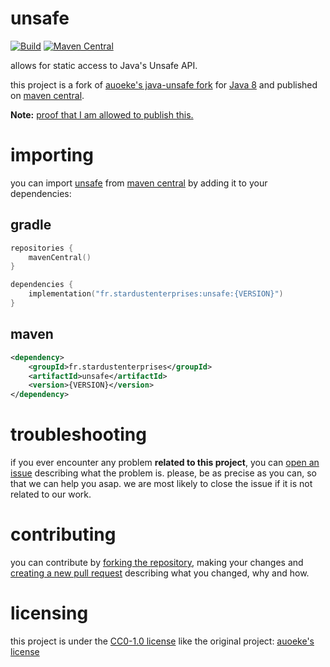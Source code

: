 # unsafe

[![Build][badge-github-ci]][project-gradle-ci]
[![Maven Central][badge-mvnc]][project-mvnc]

allows for static access to Java's Unsafe API.

this project is a fork of [auoeke's java-unsafe fork][auoeke-unsafe] for [Java 8][jvm] and published on [maven central][mvnc].

**Note:** [proof that I am allowed to publish this.][fork-proof]

# importing

you can import [unsafe][project-url] from [maven central][mvnc]
by adding it to your dependencies:

## gradle

```kotlin
repositories {
    mavenCentral()
}

dependencies {
    implementation("fr.stardustenterprises:unsafe:{VERSION}")
}
```

## maven

```xml
<dependency>
    <groupId>fr.stardustenterprises</groupId>
    <artifactId>unsafe</artifactId>
    <version>{VERSION}</version>
</dependency>
```

# troubleshooting

if you ever encounter any problem **related to this project**, you can [open an issue][new-issue] describing what the
problem is. please, be as precise as you can, so that we can help you asap. we are most likely to close the issue if it
is not related to our work.

# contributing

you can contribute by [forking the repository][fork], making your changes and [creating a new pull request][new-pr]
describing what you changed, why and how.

# licensing

this project is under the [CC0-1.0 license][project-license]
like the original project: [auoeke's license][original-license]

<!-- Links -->

[jvm]: https://adoptium.net "adoptium website"

[kotlin]: https://kotlinlang.org "kotlin website"

[rust]: https://rust-lang.org "rust website"

[mvnc]: https://repo1.maven.org/maven2/ "maven central website"

[auoeke-unsafe]: https://github.com/auoeke/unsafe "auoeke's unsafe project"

[original-license]: https://github.com/auoeke/unsafe/blob/master/LICENSE "auoeke's unsafe license"

<!-- Project Links -->

[project-url]: https://github.com/stardust-enterprises/unsafe "project github repository"

[fork]: https://github.com/stardust-enterprises/unsafe/fork "fork this repository"

[new-pr]: https://github.com/stardust-enterprises/unsafe/pulls/new "create a new pull request"

[new-issue]: https://github.com/stardust-enterprises/unsafe/issues/new "create a new issue"

[project-mvnc]: https://maven-badges.herokuapp.com/maven-central/fr.stardustenterprises/unsafe "maven central repository"

[project-gradle-ci]: https://github.com/stardust-enterprises/unsafe/actions/workflows/gradle-ci.yml "gradle ci workflow"

[project-license]: https://github.com/stardust-enterprises/unsafe/blob/master/LICENSE "LICENSE source file"

<!-- Badges -->

[badge-mvnc]: https://maven-badges.herokuapp.com/maven-central/fr.stardustenterprises/unsafe/badge.svg "maven central badge"

[badge-github-ci]: https://github.com/stardust-enterprises/unsafe/actions/workflows/build.yml/badge.svg?branch=master "github actions badge"

<!-- Proofs -->

[fork-proof]: https://github.com/stardust-enterprises/unsafe/blob/master/.github/screenshots/fork_proof.png "proof that I can publish this fork"
